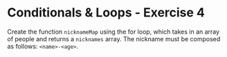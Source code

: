 # Conditionals & Loops - Exercise 4

Create the function `nicknameMap` using the for loop, which takes in an array of people and returns a `nicknames` array. The nickname must be composed as follows: `<name>-<age>`.